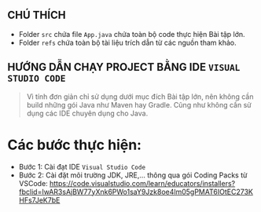 ## CHÚ THÍCH
- Folder `src` chứa file `App.java` chứa toàn bộ code thực hiện Bài tập lớn.
- Folder `refs` chứa toàn bộ tài liệu trích dẫn từ các nguồn tham khảo.

## HƯỚNG DẪN CHẠY PROJECT BẰNG IDE `VISUAL STUDIO CODE`
> Vì tính đơn giản chỉ sử dụng dưới mục đích Bài tập lớn, nên không cần build những gói Java như Maven hay Gradle. Cũng như không cần sử dụng các IDE chuyên dụng cho Java.

# Các bước thực hiện:
- Bước 1: Cài đạt IDE `Visual Studio Code`
- Bước 2: Cài đặt môi trường JDK, JRE,... thông qua gói Coding Packs từ VSCode: https://code.visualstudio.com/learn/educators/installers?fbclid=IwAR3sAjBW77yXnk6PWo1saY9Jzk8oe4lm05gPMAT6IOtEC273KHFs7JeK7bE